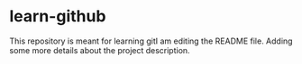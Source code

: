 # learn-github
This repository is meant for learning gitI am editing the README file. Adding some more details about the project description.

